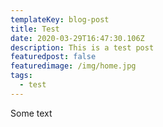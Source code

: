 ```yaml
---
templateKey: blog-post
title: Test
date: 2020-03-29T16:47:30.106Z
description: This is a test post
featuredpost: false
featuredimage: /img/home.jpg
tags:
  - test
---
```

Some text
